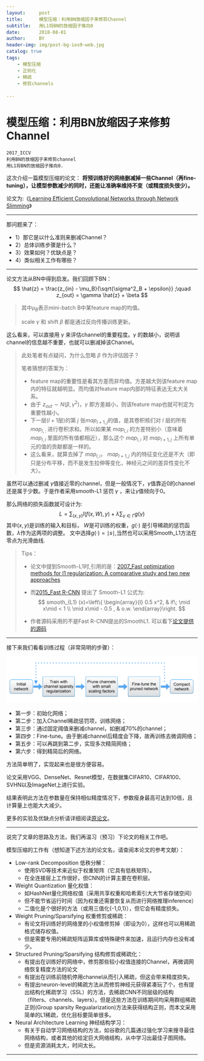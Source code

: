 ```yaml
---
layout:     post
title:      模型压缩：利用BN放缩因子来修剪Channel
subtitle:   用L1将BN的放缩因子推向0
date:       2018-08-01
author:     BY
header-img: img/post-bg-ios9-web.jpg
catalog: true
tags:
    - 模型压缩
    - 正则化
    - 稀疏
    - 修剪channels

---
```



# 模型压缩：利用BN放缩因子来修剪Channel
    2017_ICCV
    利用BN的放缩因子来修剪channel
    用L1将BN的放缩因子推向0.

这次介绍一篇模型压缩的论文： **将预训练好的网络删减掉一些Channel（再fine-tuning），让模型参数减少的同时，还能让准确率维持不变（或精度损失很少）。**

论文为:《[Learning Efficient Convolutional Networks through Network Slimming](https://arxiv.org/abs/1708.06519)》

---

那问题来了：

- 1）那它是以什么准则来删减Channel？
- 2）总体训练步骤是什么？
- 3）效果如何？优缺点是？
- 4）类似相关工作有哪些？

---


论文方法从BN中得到启发。我们回顾下BN：
$$
\hat{z} = \frac{z_{in} - \mu_B}{\sqrt{\sigma^2_B + \epsilon}} ;\quad z_{out} = \gamma \hat{z} + \beta
$$

>其中$\mu_B$表示mini-batch B中某feature map的均值。
>
> scale $\gamma$ 和 shift $\beta$ 都是通过反向传播训练更新。


这么看来，可以直接用 $\gamma$ 来评估channel的重要程度。$\gamma$ 的数越小，说明该channel的信息越不重要，也就可以删减掉该Channel。

> 此处笔者有点疑问，为什么忽略 $\beta$ 作为评估因子？
> 
> 笔者猜想的答案为： 
> 
> - feature map的重要性是看其方差而非均值。方差越大则该feature map内的特征就越明显。而均值对feature map内部的特征表达无太大关系。
> - 由于 $z_{out} \sim N(\beta,\gamma^2)$，$\gamma$ 即方差越小，则该feature map也就可判定为重要性越小。
> - 下一层($l+1$层)的第 $j$ 张$map_{l+1,j}$的值，是其卷积核们对 $l$ 层的所有 $map_{l,:}$ 进行卷积求和。所以如果某 $map_{l,i}$ 的方差特别小（意味着 $map_{l,i}$ 里面的所有值都相近），那么这个 $map_{l,i}$ 对 $map_{l+1,j}$ 上所有单元的值的贡献都是一样的。
> - 这么看来，就算去掉了 $map_{l,i}$， $map_{l+1,j}$ 内的特征变化还是不大（即只是分布平移，而不是发生拉伸等变化，神经元之间的差异性变化不大）。
> 


虽然可以通过删减 $\gamma$值接近零的channel，但是一般情况下，$\gamma$值靠近0的channel还是属于少数。于是作者采用smooth-L1 惩罚 $\gamma$ ，来让$\gamma$值倾向于0。


那么网络的损失函数就可设计为:
$$
L=\sum_{(x,y)} l\big(f(x,W),y\big) + \lambda \sum_{\gamma \in \Gamma} g(\gamma)
$$
其中$(x,y)$是训练的输入和目标， $W$是可训练的权重，$g(\cdot)$ 是引导稀疏的惩罚函数，$\lambda$作为这两项的调整。 文中选择$g(\cdot)=\mid s\mid$,当然也可以采用Smooth_L1方法在零点为光滑曲线.

> Tips：
> 
> - 论文中提到Smooth-L1时,引用的是：[2007_Fast optimization methods for l1 regularization: A comparative study and two new approaches](https://link.springer.com/chapter/10.1007/978-3-540-74958-5_28)
>
> - 而[2015_Fast R-CNN](https://arxiv.org/abs/1504.08083) 提出了 Smooth-L1 公式为:
> $$ 
smooth_{L1} (x)=\left\{
             \begin{array}{l}
             0.5 x^2, & if\; \mid x\mid < 1 \\
             \mid x\mid - 0.5 , & o.w. 
             \end{array}\right.
$$ 
> - 作者源码采用的不是Fast R-CNN提出的SmoothL1. 可以看下[论文提供的源码](https://github.com/liuzhuang13/slimming)

---


接下来我们看看训练过程（非常简明的步骤）：

![](https://github.com/luonango/luonango.github.io/raw/master/img/pictures/NetworkSlimming_1.png)

- 第一步：初始化网络；
- 第二步：加入Channel稀疏惩罚项，训练网络；
- 第三步：通过固定阈值来删减channel，如删减70%的channel；
- 第四步：Fine-tune。由于删减channel后精度会下降，故再训练去微调网络；
- 第五步：可以再跳到第二步，实现多次精简网络；
- 第六步：得到精简后的网络。

方法简单明了，实现起来也是很方便容易。

论文采用VGG、DenseNet、Resnet模型，在数据集CIFAR10、CIFAR100、SVHN以及ImageNet上进行实验。

结果表明此方法在参数量在保持相似精度情况下，参数瘦身最高可达到10倍，且计算量上也能大大减少。

更多的实验及优缺点分析请详细阅读[原论文](https://arxiv.org/abs/1708.06519)。

---

说完了文章的思路及方法，我们再温习（预习）下论文的相关工作吧。

模型压缩的工作有（想知道下述方法的论文名，请查阅本论文的参考文献）：

- Low-rank Decomposition 低秩分解：
    + 使用SVD等技术来近似于权重矩阵（它具有低秩矩阵）。
    + 在全连接层上工作很好，但CNN的计算主要在卷积层。
- Weight Quantization 量化权值：
    + 如HashNet量化网络权值（采用共享权重和哈希索引大大节省存储空间）
    + 但不能节省运行时间（因为权重还需要恢复从而进行网络推理inference）
    + 二值化是个很好的方法（或用三值化{-1,0,1}），但它会有精度损失。
- Weight Pruning/Sparsifying 权重修剪或稀疏：
    + 有论文将训练好的网络里的小权值修剪掉（即设为0），这样也可以用稀疏格式储存权值。
    + 但是需要专用的稀疏矩阵运算库或特殊硬件来加速，且运行内存也没有减少。
- Structured Pruning/Sparsifying 结构修剪或稀疏化：
    + 有提出在训练好的网络中，修剪那些较小权值连接的Channel，再微调网络恢复精度方法的论文
    + 有提出在训练前随机停用channel从而引入稀疏，但这会带来精度损失。
    + 有提出neuron-level的稀疏方法从而修剪神经元获得紧凑玩了个，也有提出结构化稀疏学习（SSL）的方法，去稀疏CNN不同层级的结构（filters、channels、layers）。但是这些方法在训练期间均采用群组稀疏正则(Group sparsity Regualarization)方法来获得结构正则，而本文采用简单的L1稀疏，优化目标要简单很多。
- Neural Architecture Learning 神经结构学习：
    + 有关于自动学习网络结构的方法，如谷歌的几篇通过强化学习来搜寻最佳网络结构，或者其他的给定巨大网络结构，从中学习出最佳子图网络。
    + 但是资源消耗太大，时间太长。

---

